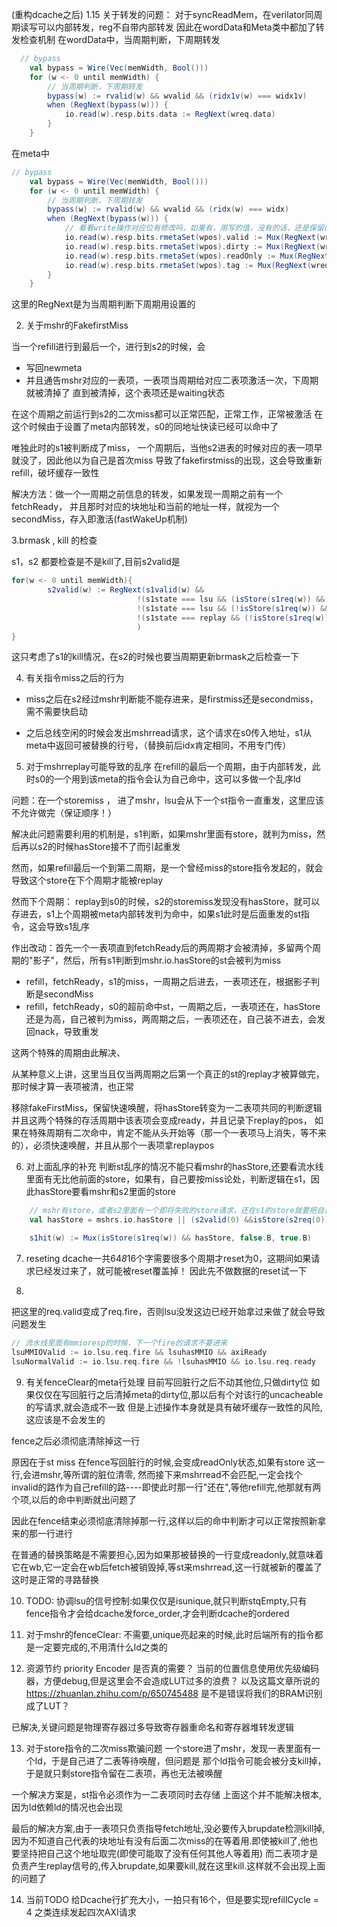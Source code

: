 
(重构dcache之后)
1.15
关于转发的问题：
对于syncReadMem，在verilator同周期读写可以内部转发，reg不自带内部转发
因此在wordData和Meta类中都加了转发检查机制
在wordData中，当周期判断，下周期转发
```scala
  // bypass
    val bypass = Wire(Vec(memWidth, Bool()))
    for (w <- 0 until memWidth) {
        // 当周期判断，下周期转发
        bypass(w) := rvalid(w) && wvalid && (ridx1v(w) === widx1v)
        when (RegNext(bypass(w))) {
            io.read(w).resp.bits.data := RegNext(wreq.data)
        }
    }

```

在meta中
```scala
// bypass
    val bypass = Wire(Vec(memWidth, Bool()))
    for (w <- 0 until memWidth) {
        // 当周期判断，下周期转发
        bypass(w) := rvalid(w) && wvalid && (ridx(w) === widx)
        when (RegNext(bypass(w))) {
            // 看看write操作对应位有修改吗，如果有，用写的值，没有的话，还是保留原来读到的rmetaSet的值
            io.read(w).resp.bits.rmetaSet(wpos).valid := Mux(RegNext(wreq.setvalid.valid), RegNext(wreq.setvalid.bits), rmetaSet(w)(wpos).valid)
            io.read(w).resp.bits.rmetaSet(wpos).dirty := Mux(RegNext(wreq.setdirty.valid), RegNext(wreq.setdirty.bits), rmetaSet(w)(wpos).dirty)
            io.read(w).resp.bits.rmetaSet(wpos).readOnly := Mux(RegNext(wreq.setreadOnly.valid), RegNext(wreq.setreadOnly.bits), rmetaSet(w)(wpos).readOnly)
            io.read(w).resp.bits.rmetaSet(wpos).tag := Mux(RegNext(wreq.setTag.valid), RegNext(wreq.setTag.bits), rmetaSet(w)(wpos).tag)
        }
    }
```

这里的RegNext是为当周期判断下周期用设置的


2. 关于mshr的FakefirstMiss

当一个refill进行到最后一个，进行到s2的时候，会
- 写回newmeta
- 并且通告mshr对应的一表项，一表项当周期给对应二表项激活一次，下周期就被清掉了
直到被清掉，这个表项还是waiting状态

在这个周期之前运行到s2的二次miss都可以正常匹配，正常工作，正常被激活
在这个时候由于设置了meta内部转发，s0的同地址快读已经可以命中了

唯独此时的s1被判断成了miss，
一个周期后，当他s2进表的时候对应的表一项早就没了，因此他以为自己是首次miss
导致了fakefirstmiss的出现，这会导致重新refill，破坏缓存一致性

解决方法：做一个一周期之前信息的转发，如果发现一周期之前有一个fetchReady，
并且那时对应的块地址和当前的地址一样，就视为一个secondMiss，存入即激活(fastWakeUp机制)


3.brmask , kill 的检查

s1，s2 都要检查是不是kill了,目前s2valid是
```scala
for(w <- 0 until memWidth){
        s2valid(w) := RegNext(s1valid(w) &&
                            !(s1state === lsu && (isStore(s1req(w)) && s2StoreFailed)) && 
                            !(s1state === lsu && (!isStore(s1req(w)) && IsKilledByBranch(io.lsu.brupdate, s1req(w).uop))) &&
                            !(s1state === replay && (!isStore(s1req(w)) && IsKilledByBranch(io.lsu.brupdate, s1req(w).uop)))
                            )
}
```
这只考虑了s1的kill情况，在s2的时候也要当周期更新brmask之后检查一下



4. 有关指令miss之后的行为
- miss之后在s2经过mshr判断能不能存进来，是firstmiss还是secondmiss，需不需要快启动

- 之后总线空闲的时候会发出mshrread请求，这个请求在s0传入地址，s1从meta中返回可被替换的行号，（替换前后idx肯定相同，不用专门传）



5. 对于mshrreplay可能导致的乱序
在refill的最后一个周期，由于内部转发，此时s0的一个用到该meta的指令会认为自己命中，这可以多做一个乱序ld

问题：在一个storemiss ， 进了mshr，lsu会从下一个st指令一直重发，这里应该不允许做完（保证顺序！）

解决此问题需要利用的机制是，s1判断，如果mshr里面有store，就判为miss，然后再以s2的时候hasStore接不了而引起重发
<!-- 这个不好 -->


然而，如果refill最后一个到第二周期，是一个曾经miss的store指令发起的，就会导致这个store在下个周期才能被replay

然而下个周期：
replay到s0的时候，s2的storemiss发现没有hasStore，就可以存进去，s1上个周期被meta内部转发判为命中，如果s1此时是后面重发的st指令，这会导致s1乱序



作出改动：首先一个一表项直到fetchReady后的两周期才会被清掉，多留两个周期的"影子"，然后，所有s1判断到mshr.io.hasStore的st会被判为miss

- refill，fetchReady，s1的miss，一周期之后进去，一表项还在，根据影子判断是secondMiss
- refill，fetchReady，s0的超前命中st，一周期之后，一表项还在，hasStore还是为高，自己被判为miss，两周期之后，一表项还在，自己装不进去，会发回nack，导致重发

这两个特殊的周期由此解决、

从某种意义上讲，这里当且仅当两周期之后第一个真正的st的replay才被算做完，那时候才算一表项被清，也正常

移除fakeFirstMiss，保留快速唤醒，将hasStore转变为一二表项共同的判断逻辑
并且这两个特殊的存活周期中该表项会变成ready，并且记录下replay的pos，
如果在特殊周期有二次命中，肯定不能从头开始等（那一个一表项马上消失，等不来的），必须快速唤醒，并且从那个一表项拿replaypos

6. 对上面乱序的补充
判断st乱序的情况不能只看mshr的hasStore,还要看流水线里面有无比他前面的store，如果有，自己要按miss论处，判断逻辑在s1，因此hasStore要看mshr和s2里面的store

```scala
    // mshr有store，或者s2里面有一个即将失败的store请求，还在s1的store就要把自己判断为miss
    val hasStore = mshrs.io.hasStore || (s2valid(0) &&isStore(s2req(0)) && !s2hit(0)) 

    s1hit(w) := Mux(isStore(s1req(w)) && hasStore, false.B, true.B)
```

7. reseting
dcache一共64*8*16个字需要很多个周期才reset为0，这期间如果请求已经发过来了，就可能被reset覆盖掉！
因此先不做数据的reset试一下


8. 
把这里的req.valid变成了req.fire，否则lsu没发这边已经开始拿过来做了就会导致问题发生
```scala
// 流水线里面有mmioresp的时候，下一个fire的请求不要进来
lsuMMIOValid := io.lsu.req.fire && lsuhasMMIO && axiReady
lsuNormalValid := io.lsu.req.fire && !lsuhasMMIO && io.lsu.req.ready
```

9. 有关fenceClear的meta行处理
目前写回脏行之后不动其他位,只做dirty位
如果仅仅在写回脏行之后清掉meta的dirty位,那以后有个对该行的uncacheable的写请求,就会造成不一致
但是上述操作本身就是具有破坏缓存一致性的风险,这应该是不会发生的


fence之后必须彻底清除掉这一行

原因在于st miss
在fence写回脏行的时候,会变成readOnly状态,如果有store 这一行,会进mshr,等所谓的脏位清零,
然而接下来mshrread不会匹配,一定会找个invalid的路作为自己refill的路----即使此时那一行"还在",等他refill完,他那就有两个项,以后的命中判断就出问题了

因此在fence结束必须彻底清除掉那一行,这样以后的命中判断才可以正常按照新拿来的那一行进行

在普通的替换策略是不需要担心,因为如果那被替换的一行变成readonly,就意味着它在wb,它一定会在wb后fetch被销毁掉,等st来mshrread,这一行就被新的覆盖了
这时是正常的寻路替换

                                                            
10. TODO: 协调lsu的信号控制:如果仅仅是isunique,就只判断stqEmpty,只有fence指令才会给dcache发force_order,才会判断dcache的ordered

11. 对于mshr的fenceClear:
不需要,unique亮起来的时候,此时后端所有的指令都是一定要完成的,不用清什么ld之类的



12. 资源节约 priority Encoder 是否真的需要？
当前的位置信息使用优先级编码器，方便debug,但是这里会不会造成LUT过多的浪费？
以及这篇文章所说的
https://zhuanlan.zhihu.com/p/650745488
是不是错误将我们的BRAM识别成了LUT？

已解决,关键问题是物理寄存器过多导致寄存器重命名和寄存器堆转发逻辑



13. 对于store指令的二次miss欺骗问题
一个store进了mshr，发现一表里面有一个ld，于是自己进了二表等待唤醒，但问题是
那个ld指令可能会被分支kill掉，于是就只剩store指令留在二表项，再也无法被唤醒

一个解决方案是，st指令必须作为一二表项同时去存储
上面这个并不能解决根本,因为ld依赖ld的情况也会出现

最后的解决方案,由于一表项只负责指导fetch地址,没必要传入brupdate检测kill掉,因为不知道自己代表的块地址有没有后面二次miss的在等着用.即使被kill了,他也要坚持把自己这个地址取完(即使可能取了没有任何其他人等着用)
而二表项才是负责产生replay信号的,传入brupdate,如果要kill,就在这里kill.这样就不会出现上面的问题了


14. 当前TODO
给Dcache行扩充大小，一拍只有16个，但是要实现refillCycle = 4 之类连续发起四次AXI请求